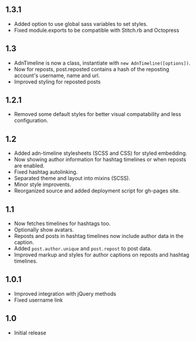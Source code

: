 ## 1.3.1

- Added option to use global sass variables to set styles.
- Fixed module.exports to be compatible with Stitch.rb and Octopress

## 1.3

- AdnTimeline is now a class, instantiate with `new AdnTimeline([options])`.
- Now for reposts, post.reposted  contains a hash of the reposting account's username, name and url.
- Improved styling for reposted posts

## 1.2.1

- Removed some default styles for better visual compatability and less configuration.

## 1.2

- Added adn-timeline stylesheets (SCSS and CSS) for styled embedding.
- Now showing author information for hashtag timelines or when reposts are enabled.
- Fixed hashtag autolinking.
- Separated theme and layout into mixins (SCSS).
- Minor style improvents.
- Reorganized source and added deployment script for gh-pages site.

## 1.1

- Now fetches timelines for hashtags too.
- Optionally show avatars.
- Reposts and posts in hashtag timelines now include author data in the caption.
- Added `post.author.unique` and `post.repost` to post data.
- Improved markup and styles for author captions on reposts and hashtag timelines.

## 1.0.1

- Improved integration with jQuery methods
- Fixed username link

## 1.0
- Initial release
